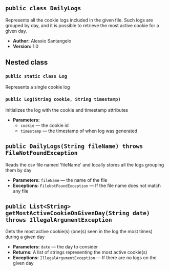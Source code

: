 ## `public class DailyLogs`

Represents all the cookie logs included in the given file. Such logs are grouped by day, and it is possible to retrieve the most active cookie for a given day.

* **Author:** Alessio Santangelo
* **Version:** 1.0

## Nested class

### `public static class Log`

Represents a single cookie log

### `public Log(String cookie, String timestamp)`

Initializes the log with the cookie and timestamp attributes

* **Parameters:**
    * `cookie` — the cookie id
    * `timestamp` — the timestamp of when log was generated

## `public DailyLogs(String fileName) throws FileNotFoundException`

Reads the csv file named 'fileName' and locally stores all the logs grouping them by day

* **Parameters:** `fileName` — the name of the file
* **Exceptions:** `FileNotFoundException` — If the file name does not match any file

## `public List<String> getMostActiveCookieOnGivenDay(String date) throws IllegalArgumentException`

Gets the most active cookie(s) (one(s) seen in the log the most times) during a given day

* **Parameters:** `date` — the day to consider
* **Returns:** A list of strings representing the most active cookie(s)
* **Exceptions:** `IllegalArgumentException` — If there are no logs on the given day
